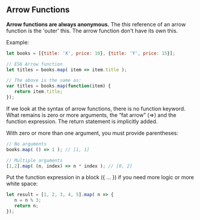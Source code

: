 ## Arrow Functions

**Arrow functions are always anonymous.**
The *this* reference of an arrow function is the 'outer' this. The arrow function don't have its own this. 

Example:
```js
let books = [{title: 'X', price: 10}, {title: 'Y', price: 15}];

// ES6 Arrow function
let titles = books.map( item => item.title );

// The above is the same as:
var titles = books.map(function(item) {
   return item.title;
});
```

If we look at the syntax of arrow functions, there is no function keyword. What remains is zero or more arguments, the “fat arrow” (=>) and the function expression. The return statement is implicitly added.

With zero or more than one argument, you must provide parentheses:
```js
// No arguments
books.map( () => 1 ); // [1, 1]

// Multiple arguments
[1,2].map( (n, index) => n * index ); // [0, 2]
```

Put the function expression in a block ({ ... }) if you need more logic or more white space:
```js
let result = [1, 2, 3, 4, 5].map( n => {
   n = n % 3;
   return n;
});
```

